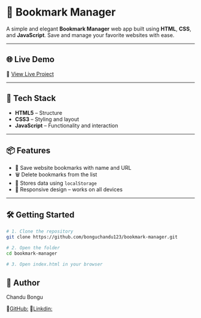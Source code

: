 # 🔖 Bookmark Manager

A simple and elegant **Bookmark Manager** web app built using **HTML**, **CSS**, and **JavaScript**. Save and manage your favorite websites with ease.

---

## 🌐 Live Demo

🔗 [View Live Project](https://your-bookmark-site-url.vercel.app/) <!-- Replace with your real link -->

---

## 🚀 Tech Stack

- **HTML5** – Structure
- **CSS3** – Styling and layout
- **JavaScript** – Functionality and interaction

---

## 📦 Features

- 🔗 Save website bookmarks with name and URL
- 🗑️ Delete bookmarks from the list
- 💾 Stores data using `localStorage`
- 📱 Responsive design – works on all devices

---

## 🛠️ Getting Started

```bash
# 1. Clone the repository
git clone https://github.com/bonguchandu123/bookmark-manager.git

# 2. Open the folder
cd bookmark-manager

# 3. Open index.html in your browser

```



## 👤 Author
Chandu Bongu

🔗[GitHub:](https://github.com/bonguchandu123)
🔗[Linkdin:](https://www.linkedin.com/in/bongu-chandu-a29a02322/)

